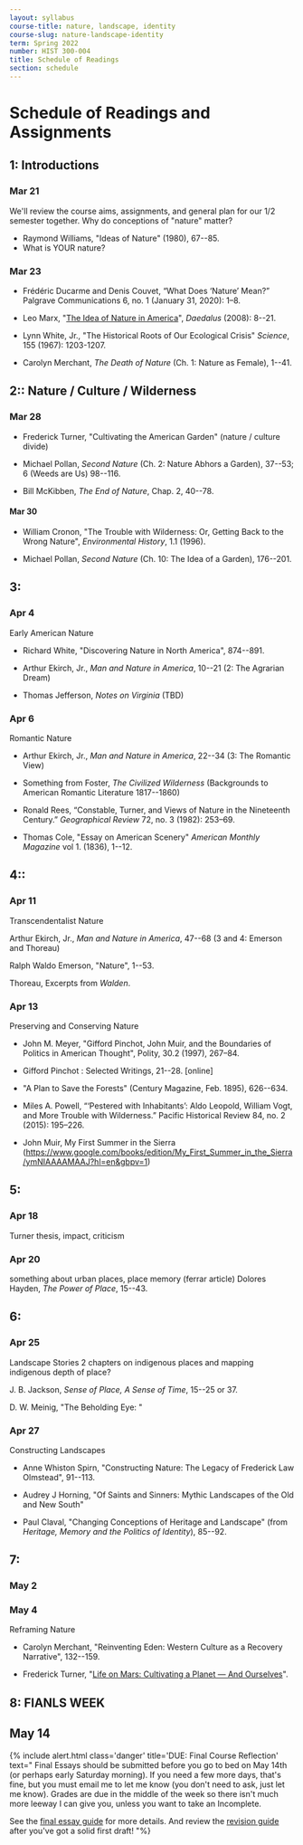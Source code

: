 ```yaml
---
layout: syllabus
course-title: nature, landscape, identity
course-slug: nature-landscape-identity
term: Spring 2022
number: HIST 300-004
title: Schedule of Readings
section: schedule
---
```


# Schedule of Readings and Assignments


## 1: Introductions

### Mar 21
We'll review the course aims, assignments, and general plan for our 1/2 semester together. Why do conceptions of "nature" matter?
- Raymond Williams, "Ideas of Nature" (1980), 67--85.
- What is YOUR nature?


### Mar 23
- Frédéric Ducarme and Denis Couvet, “What Does ‘Nature’ Mean?” Palgrave Communications 6, no. 1 (January 31, 2020): 1–8.

- Leo Marx, "[The Idea of Nature in America](https://www.amacad.org/publication/idea-nature-america)", _Daedalus_ (2008): 8--21.



- Lynn White, Jr., "The Historical Roots of Our Ecological Crisis" _Science_, 155 (1967): 1203-1207.

- Carolyn Merchant, _The Death of Nature_ (Ch. 1: Nature as Female), 1--41.



## 2:: Nature / Culture / Wilderness

### Mar 28
- Frederick Turner, "Cultivating the American Garden" (nature / culture divide)

- Michael Pollan, _Second Nature_ (Ch. 2: Nature Abhors a Garden), 37--53; 6 (Weeds are Us) 98--116.

- Bill McKibben, _The End of Nature_, Chap. 2, 40--78.


#### Mar 30
- William Cronon, "The Trouble with Wilderness: Or, Getting Back to the Wrong Nature", _Environmental History_, 1.1 (1996).

- Michael Pollan, _Second Nature_ (Ch. 10: The Idea of a Garden), 176--201.



## 3:
### Apr 4
Early American Nature

- Richard White, "Discovering Nature in North America", 874--891.

- Arthur Ekirch, Jr., _Man and Nature in America_, 10--21 (2: The Agrarian Dream)

- Thomas Jefferson, _Notes on Virginia_ (TBD)


### Apr 6
Romantic Nature

- Arthur Ekirch, Jr., _Man and Nature in America_, 22--34 (3: The Romantic View)

- Something from Foster, _The Civilized Wilderness_ (Backgrounds to American Romantic Literature 1817--1860)

- Ronald Rees, “Constable, Turner, and Views of Nature in the Nineteenth Century.” _Geographical Review_ 72, no. 3 (1982): 253–69.

- Thomas Cole, "Essay on American Scenery" _American Monthly Magazine_ vol 1. (1836), 1--12.




## 4::
### Apr 11
Transcendentalist Nature

Arthur Ekirch, Jr., _Man and Nature in America_, 47--68 (3 and 4: Emerson and Thoreau)

Ralph Waldo Emerson, "Nature", 1--53.

Thoreau, Excerpts from _Walden_.




### Apr 13
Preserving and Conserving Nature

- John M. Meyer, "Gifford Pinchot, John Muir, and the Boundaries of Politics in American Thought", Polity, 30.2 (1997), 267–84.

- Gifford Pinchot : Selected Writings, 21--28. [online]

- "A Plan to Save the Forests" (Century Magazine, Feb. 1895), 626--634.

- Miles A. Powell, “‘Pestered with Inhabitants’: Aldo Leopold, William Vogt, and More Trouble with Wilderness.” Pacific Historical Review 84, no. 2 (2015): 195–226.

- John Muir, My First Summer in the Sierra (https://www.google.com/books/edition/My_First_Summer_in_the_Sierra/ymNIAAAAMAAJ?hl=en&gbpv=1)



## 5:
### Apr 18
Turner thesis, impact, criticism



### Apr 20
something about urban places,
place memory (ferrar article)
Dolores Hayden, _The Power of Place_, 15--43.




## 6:
### Apr 25
Landscape Stories
2 chapters on indigenous places and mapping indigenous depth of place?

J. B. Jackson, _Sense of Place, A Sense of Time_, 15--25 or 37.

D. W. Meinig, "The Beholding Eye: "


### Apr 27
Constructing Landscapes

- Anne Whiston Spirn, "Constructing Nature: The Legacy of Frederick Law Olmstead", 91--113.

- Audrey J Horning, "Of Saints and Sinners: Mythic Landscapes of the Old and New South"

- Paul Claval, "Changing Conceptions of Heritage and Landscape" (from _Heritage, Memory and the Politics of Identity_), 85--92.






## 7:
### May 2


### May 4
Reframing Nature

- Carolyn Merchant, "Reinventing Eden: Western Culture as a Recovery Narrative", 132--159.

- Frederick Turner, "[Life on Mars: Cultivating a Planet — And Ourselves](http://frederickturnerpoet.com/?page_id=88)".


## 8: FIANLS WEEK

## May 14
{% include alert.html class='danger' title='DUE: Final Course Reflection' text="
Final Essays should be submitted before you go to bed on May 14th (or perhaps early Saturday morning). If you need a few more days, that's fine, but you must email me to let me know (you don't need to ask, just let me know). Grades are due in the middle of the week so there isn't much more leeway I can give you, unless you want to take an Incomplete.

See the [final essay guide](final-essay-guide) for more details. And review the [revision guide](writing-advice) after you've got a solid first draft!
"%}
